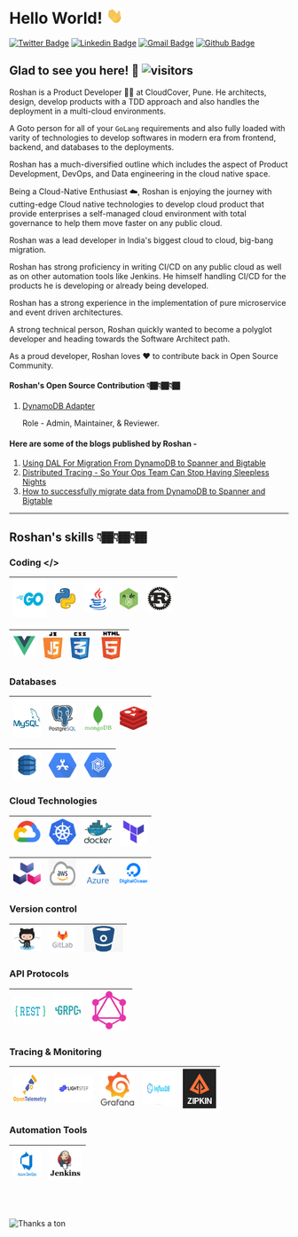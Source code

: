 # Hello World! <img src="https://raw.githubusercontent.com/rosspatil/rosspatil/master/hi.gif" width="30px"> </h2>

[![Twitter Badge](https://img.shields.io/badge/-@rosspatil-1ca0f1?style=plastic&labelColor=1ca0f1&logo=twitter&logoColor=white&link=https://twitter.com/rosspatil)](https://twitter.com/rosspatil) 
[![Linkedin Badge](https://img.shields.io/badge/-Roshan%20Patil-blue?style=plastic&logo=Linkedin&logoColor=white&link=https://www.linkedin.com/in/roshan-patil95/)](https://www.linkedin.com/in/roshan-patil95/) 
[![Gmail Badge](https://img.shields.io/badge/-patilroshan443-c14438?style=plastic&logo=Gmail&logoColor=white&link=mailto:patilroshan443@gmail.com)](mailto:patilroshan443@gmail.com)
[![Github Badge](https://img.shields.io/github/followers/rosspatil?label=rosspatil&logo=github&style=plastic)](https://github.com/rosspatil)
<br />

## Glad to see you here! 🤩 ![visitors](https://rosspatil-visitor-badge.glitch.me/badge?page_id=rosspatil.rosspatil)


Roshan is a Product Developer 👨‍💻 at CloudCover, Pune. He architects, design, develop products with a TDD approach and also handles the deployment in a multi-cloud environments.

A Goto person for all of your `GoLang` requirements and also fully loaded with varity of technologies to develop softwares in modern era from frontend, backend, and databases to the deployments.

Roshan has a much-diversified outline which includes the aspect of Product Development, DevOps, and Data engineering in the cloud native space.

Being a Cloud-Native Enthusiast ☁️, Roshan is enjoying the journey with cutting-edge Cloud native technologies to develop cloud product that provide enterprises a self-managed cloud environment with total governance to help them move faster on any public cloud.

Roshan was a lead developer in India's biggest cloud to cloud, big-bang migration.

Roshan has strong proficiency in writing CI/CD on any public cloud as well as on other automation tools like Jenkins. He himself handling CI/CD for the products he is developing or already being developed.

Roshan has a strong experience in the implementation of pure microservice and event driven architectures.

A strong technical person, Roshan quickly wanted to become a polyglot developer and heading towards the Software Architect path.

As a proud developer, Roshan loves ❤️ to contribute back in Open Source Community.

#### Roshan's Open Source Contribution 👇🏾👇🏾👇🏾
 1. <a href="https://github.com/cloudspannerecosystem/dynamodb-adapter">DynamoDB Adapter</a> </h2>
 
    Role - Admin, Maintainer, & Reviewer.

#### Here are some of the blogs published by Roshan -
 1. <a href="https://hackernoon.com/using-dal-for-migration-from-dynamodb-to-spanner-and-bigtable-9hx3t2q"> Using DAL For Migration From DynamoDB to Spanner and Bigtable </a>
 2. <a href="https://cldcvr.com/news-and-media/blog/distributed-tracing-so-your-ops-team-can-stop-having-sleepless-nights/"> Distributed Tracing - So Your Ops Team Can Stop Having Sleepless Nights </a>
 3. <a href="https://cldcvr.com/news-and-media/blog/how-to-successfully-migrate-data-from-dynamodb-to-spanner-and-bigtable/" > How to successfully migrate data from DynamoDB to Spanner and Bigtable </a>
---
## Roshan's skills 👇🏾👇🏾👇🏾

### Coding </>

|[<img src="https://raw.githubusercontent.com/rosspatil/rosspatil/master/pics/1.png" title="Go Lang" width="60" height="70">]()|[<img src="https://raw.githubusercontent.com/rosspatil/rosspatil/master/pics/2.png" title="Python" width="40">]()|[<img src="https://raw.githubusercontent.com/rosspatil/rosspatil/master/pics/3.png" title="Java" width="50">]()|[<img src="https://raw.githubusercontent.com/rosspatil/rosspatil/master/pics/4.png" title="Node JS" width="33">]()|[<img src="https://raw.githubusercontent.com/rosspatil/rosspatil/master/pics/5.png" title="Rust Lang" width="50">]()|
|---|---|---|---|---|

[<img  src="https://raw.githubusercontent.com/rosspatil/rosspatil/master/pics/6.png" title="Vue Js" width="40">]()|[<img  src="https://raw.githubusercontent.com/rosspatil/rosspatil/master/pics/7.png" title="JavaScript" width="35">]()|[<img  src="https://raw.githubusercontent.com/rosspatil/rosspatil/master/pics/8.png" title="CSS" width="35">]()|[<img  src="https://raw.githubusercontent.com/rosspatil/rosspatil/master/pics/9.png" title="HTML" width="50">]()|
|---|---|---|---|

### Databases

|[<img  src="https://raw.githubusercontent.com/rosspatil/rosspatil/master/pics/10.png" title="MySQL" width="50" height="70">]()|[<img  src="https://raw.githubusercontent.com/rosspatil/rosspatil/master/pics/11.png" title="PGSQL" width="50">]()|[<img  src="https://raw.githubusercontent.com/rosspatil/rosspatil/master/pics/12.png" title="Mongo" width="50">]()|[<img  src="https://raw.githubusercontent.com/rosspatil/rosspatil/master/pics/13.png" title="Redis" width="50">]()|
|---|---|---|---|

[<img  src="https://raw.githubusercontent.com/rosspatil/rosspatil/master/pics/14.png" title="Dynamo DB" width="50">]()|[<img  src="https://raw.githubusercontent.com/rosspatil/rosspatil/master/pics/15.png" title="Cloud Spanner" width="50">]()|[<img  src="https://raw.githubusercontent.com/rosspatil/rosspatil/master/pics/16.png" title="Cloud Bigtable" width="50">]()|
|---|---|---|

### Cloud Technologies
|[<img  src="https://raw.githubusercontent.com/rosspatil/rosspatil/master/pics/17.png" title="GCP" width="50">]()|[<img  src="https://raw.githubusercontent.com/rosspatil/rosspatil/master/pics/18.png" title="Kubernetes" width="50">]()|[<img  src="https://raw.githubusercontent.com/rosspatil/rosspatil/master/pics/19.png" title="Docker" width="50">]()|[<img  src="https://raw.githubusercontent.com/rosspatil/rosspatil/master/pics/20.png" title="Terraform" width="50">]()|
|---|---|---|---|

[<img  src="https://raw.githubusercontent.com/rosspatil/rosspatil/master/pics/21.png" title="Cloud Native Buildpacks" width="50">]()|[<img  src="https://raw.githubusercontent.com/rosspatil/rosspatil/master/pics/22.png" title="AWS" width="50" height="50">]()|[<img  src="https://raw.githubusercontent.com/rosspatil/rosspatil/master/pics/23.png" title="Azure" width="50">]()|[<img  src="https://raw.githubusercontent.com/rosspatil/rosspatil/master/pics/24.png" title="Digital Ocean" width="50">]()|
|---|---|---|---|


### Version control

|[<img  src="https://raw.githubusercontent.com/rosspatil/rosspatil/master/pics/25.png" title="Github" width="50">]()|[<img  src="https://raw.githubusercontent.com/rosspatil/rosspatil/master/pics/26.png" title="Gitlab" width="50">]()|[<img  src="https://raw.githubusercontent.com/rosspatil/rosspatil/master/pics/27.png" title="Bitbucket" width="70">]()
|---|---|---|

### API Protocols

|[<img  src="https://raw.githubusercontent.com/rosspatil/rosspatil/master/pics/28.png" title="REST" width="60" height="50">]()|[<img  src="https://raw.githubusercontent.com/rosspatil/rosspatil/master/pics/29.png" title="gRPC" width="50">]()|[<img  src="https://raw.githubusercontent.com/rosspatil/rosspatil/master/pics/30.png" title="GraphQL" width="70">]()
|---|---|---|

### Tracing & Monitoring

|[<img  src="https://raw.githubusercontent.com/rosspatil/rosspatil/master/pics/31.png" title="Open Telemetery" width="60" height="50">]()|[<img  src="https://raw.githubusercontent.com/rosspatil/rosspatil/master/pics/32.png" title="Light Step" width="70" height="50">]()|[<img  src="https://raw.githubusercontent.com/rosspatil/rosspatil/master/pics/33.png" title="Grafana" width="60">]()|[<img  src="https://raw.githubusercontent.com/rosspatil/rosspatil/master/pics/34.png" title="Influx DB" height="60" width="60">]()|[<img  src="https://raw.githubusercontent.com/rosspatil/rosspatil/master/pics/35.png" title="Zipkin" width="60">]()|
|---|---|---|---|---|

### Automation Tools

|[<img  src="https://raw.githubusercontent.com/rosspatil/rosspatil/master/pics/36.png" title="Azure Devops" width="50" height="50">]()|[<img  src="https://raw.githubusercontent.com/rosspatil/rosspatil/master/pics/37.png" title="Jenkins" width="60">]()|
|---|---|

<br><br>

![Thanks a ton](https://img.shields.io/badge/-Thanks%20a%20ton%20❤️-ff69b4.svg)

